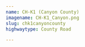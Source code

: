 ```yaml
---
name: CH-K1 (Canyon County)
imagename: CH-K1_Canyon.png
slug: chk1canyoncounty
highwaytype: County Road

---
```

